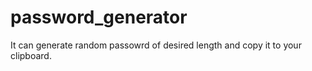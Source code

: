 # password_generator
It can generate random passowrd of desired length and copy it to your clipboard.
